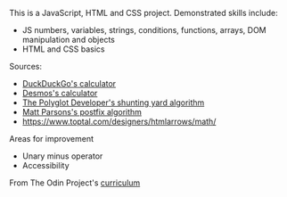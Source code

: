 This is a JavaScript, HTML and CSS project. Demonstrated skills include: 
- JS numbers, variables, strings, conditions, functions, arrays, DOM manipulation and objects
- HTML and CSS basics

Sources:
- [DuckDuckGo's calculator](https://duckduckgo.com/?q=calculator&t=osx&ia=calculator)
- [Desmos's calculator](https://www.desmos.com/fourfunction)
- [The Polyglot Developer's shunting yard algorithm](https://www.thepolyglotdeveloper.com/2015/03/parse-with-the-shunting-yard-algorithm-using-javascript/)
- [Matt Parsons's postfix algorithm](https://www.parsonsmatt.org/2014/07/07/postfixjs.html)
- https://www.toptal.com/designers/htmlarrows/math/

Areas for improvement
- Unary minus operator
- Accessibility

From The Odin Project's [curriculum](https://www.theodinproject.com/lessons/calculator)